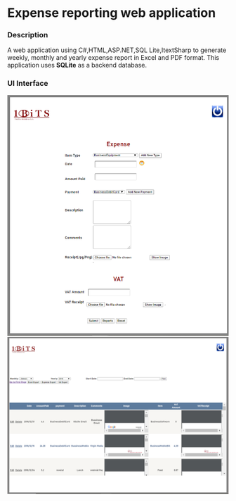 ﻿# Expense reporting web application

### Description
A web application using C#,HTML,ASP.NET,SQL Lite,ItextSharp to generate weekly, monthly and yearly expense report in Excel and PDF format.
This application uses **SQLite** as a backend database.

### UI Interface

![](https://github.com/preeti123singh/SQLLiteExpenses/blob/master/ExpenseForm.PNG)
![](https://github.com/preeti123singh/SQLLiteExpenses/blob/master/Report.PNG)
